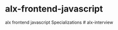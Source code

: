 # alx-frontend-javascript
alx frontend javascript Specializations
#   a l x - i n t e r v i e w  
 